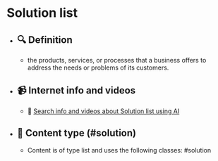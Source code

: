 # Solution list
- ## 🔍 Definition
  - the products, services, or processes that a business offers to address the needs or problems of its customers.
- ## 📹 Internet info and videos
  - 🤖 [Search info and videos about Solution list using AI](https://www.perplexity.ai/search?q=videos+about+Solution+list:+the+products,+services,+or+processes+that+a+business+offers+to+address+the+needs+or+problems+of+its+customers.
)
- ## 📰 Content type (#solution)
  - Content is of type list and uses the following classes: #solution

